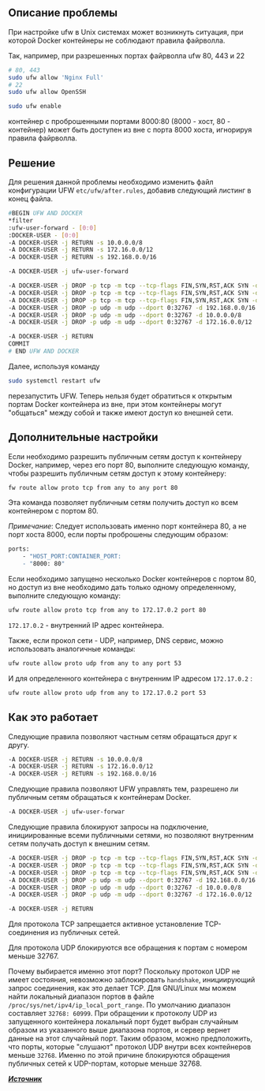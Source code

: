 ## Описание проблемы
При настройке ufw в Unix системах может возникнуть ситуация, при которой Docker контейнеры не соблюдают правила файрволла. 

Так, например, при разрешенных портах файрволла ufw 80, 443 и 22
```bash
# 80, 443
sudo ufw allow 'Nginx Full'
# 22
sudo ufw allow OpenSSH

sudo ufw enable
```
контейнер с проброшенными портами 8000:80 (8000 - хост, 80 - контейнер) может быть доступен из вне с порта 8000 хоста, игнорируя правила файрволла.
## Решение
Для решения данной проблемы необходимо изменить файл конфигурации UFW `etc/ufw/after.rules`, добавив следующий листинг в конец файла.

```bash
#BEGIN UFW AND DOCKER
*filter
:ufw-user-forward - [0:0]
:DOCKER-USER - [0:0]
-A DOCKER-USER -j RETURN -s 10.0.0.0/8
-A DOCKER-USER -j RETURN -s 172.16.0.0/12
-A DOCKER-USER -j RETURN -s 192.168.0.0/16

-A DOCKER-USER -j ufw-user-forward

-A DOCKER-USER -j DROP -p tcp -m tcp --tcp-flags FIN,SYN,RST,ACK SYN -d 192.168.0.0/16
-A DOCKER-USER -j DROP -p tcp -m tcp --tcp-flags FIN,SYN,RST,ACK SYN -d 10.0.0.0/8
-A DOCKER-USER -j DROP -p tcp -m tcp --tcp-flags FIN,SYN,RST,ACK SYN -d 172.16.0.0/12
-A DOCKER-USER -j DROP -p udp -m udp --dport 0:32767 -d 192.168.0.0/16
-A DOCKER-USER -j DROP -p udp -m udp --dport 0:32767 -d 10.0.0.0/8
-A DOCKER-USER -j DROP -p udp -m udp --dport 0:32767 -d 172.16.0.0/12

-A DOCKER-USER -j RETURN
COMMIT
# END UFW AND DOCKER
```

Далее, используя команду
```bash
sudo systemctl restart ufw
```
перезапустить UFW. 
Теперь нельзя будет обратиться к открытым портам Docker контейнера из вне, при этом контейнеры могут "общаться" между собой и также имеют доступ ко внешней сети.
## Дополнительные настройки
Если необходимо разрешить публичным сетям доступ к контейнеру Docker, например, через его порт 80, выполните следующую команду, чтобы разрешить публичным сетям доступ к этому контейнеру:
```bash
fw route allow proto tcp from any to any port 80
````
Эта команда позволяет публичным сетям получить доступ ко всем контейнером с портом 80.

*Примечание*: Следует использовать именно порт контейнера 80, а не порт хоста 8000, если порты проброшены следующим образом:
```bash
ports:
	- "HOST_PORT:CONTAINER_PORT:
	- "8000: 80"
```
Если необходимо запущено несколько Docker контейнеров с портом 80, но доступ из вне необходимо дать только одному определенному, выполните следующую команду:
```bash
ufw route allow proto tcp from any to 172.17.0.2 port 80
```
`172.17.0.2` - внутренний IP адрес контейнера.

Также, если прокол сети - UDP, например, DNS сервис, можно использовать аналогичные команды:
```bash
ufw route allow proto udp from any to any port 53
```
И для определенного контейнера с внутренним IP адресом `172.17.0.2` :
```bash
ufw route allow proto udp from any to 172.17.0.2 port 53
```
## Как это работает
Следующие правила позволяют частным сетям обращаться друг к другу.
```bash
-A DOCKER-USER -j RETURN -s 10.0.0.0/8
-A DOCKER-USER -j RETURN -s 172.16.0.0/12
-A DOCKER-USER -j RETURN -s 192.168.0.0/16
```
Следующие правила позволяют UFW управлять тем, разрешено ли публичным сетям обращаться к контейнерам Docker. 
```bash
-A DOCKER-USER -j ufw-user-forwar
```
Следующие правила блокируют запросы на подключение, инициированные всеми публичными сетями, но позволяют внутренним сетям получать доступ к внешним сетям.
```bash
-A DOCKER-USER -j DROP -p tcp -m tcp --tcp-flags FIN,SYN,RST,ACK SYN -d 192.168.0.0/16
-A DOCKER-USER -j DROP -p tcp -m tcp --tcp-flags FIN,SYN,RST,ACK SYN -d 10.0.0.0/8
-A DOCKER-USER -j DROP -p tcp -m tcp --tcp-flags FIN,SYN,RST,ACK SYN -d 172.16.0.0/12
-A DOCKER-USER -j DROP -p udp -m udp --dport 0:32767 -d 192.168.0.0/16
-A DOCKER-USER -j DROP -p udp -m udp --dport 0:32767 -d 10.0.0.0/8
-A DOCKER-USER -j DROP -p udp -m udp --dport 0:32767 -d 172.16.0.0/12

-A DOCKER-USER -j RETURN
```
Для протокола TCP запрещается активное установление TCP-соединения из публичных сетей. 

Для протокола UDP блокируются все обращения к портам с номером меньше 32767. 

Почему выбирается именно этот порт? 
Поскольку протокол UDP не имеет состояния, невозможно заблокировать `handshake`, инициирующий запрос соединения, как это делает TCP. 
Для GNU/Linux мы можем найти локальный диапазон портов в файле `/proc/sys/net/ipv4/ip_local_port_range`. 
По умолчанию диапазон составляет `32768: 60999`. При обращении к протоколу UDP из запущенного контейнера локальный порт будет выбран случайным образом из указанного выше диапазона портов, и сервер вернет данные на этот случайный порт. 
Таким образом, можно предположить, что порты, которые "слушают" протокол UDP внутри всех контейнеров меньше `32768`. Именно по этой причине блокируются  обращения публичных сетей  к UDP-портам, которые меньше 32768.

***[Источник](https://stackoverflow.com/a/51741599/23370921)***